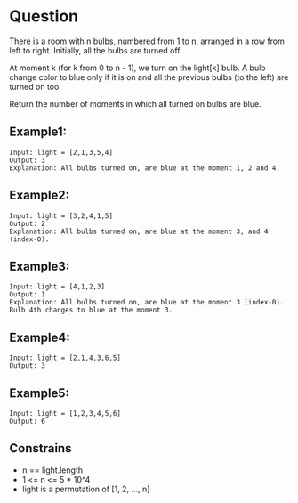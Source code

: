 # Question
There is a room with n bulbs, numbered from 1 to n, arranged in a row from left to right. Initially, all the bulbs are turned off.

At moment k (for k from 0 to n - 1), we turn on the light[k] bulb. A bulb change color to blue only if it is on and all the previous bulbs (to the left) are turned on too.

Return the number of moments in which all turned on bulbs are blue.

## Example1:
```
Input: light = [2,1,3,5,4]
Output: 3
Explanation: All bulbs turned on, are blue at the moment 1, 2 and 4.
```
## Example2:
```
Input: light = [3,2,4,1,5]
Output: 2
Explanation: All bulbs turned on, are blue at the moment 3, and 4 (index-0).
```
## Example3:
```
Input: light = [4,1,2,3]
Output: 1
Explanation: All bulbs turned on, are blue at the moment 3 (index-0).
Bulb 4th changes to blue at the moment 3.
```
## Example4:
```
Input: light = [2,1,4,3,6,5]
Output: 3
```
## Example5:
```
Input: light = [1,2,3,4,5,6]
Output: 6
```
## Constrains
- n == light.length
- 1 <= n <= 5 * 10^4
- light is a permutation of  [1, 2, ..., n]
